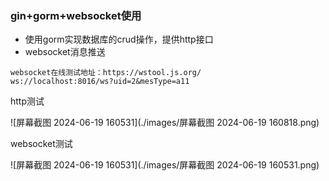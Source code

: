 ### gin+gorm+websocket使用

- 使用gorm实现数据库的crud操作，提供http接口
- websocket消息推送

```
websocket在线测试地址：https://wstool.js.org/
ws://localhost:8016/ws?uid=2&mesType=a11
```

http测试

![屏幕截图 2024-06-19 160531](./images/屏幕截图 2024-06-19 160818.png)

websocket测试

![屏幕截图 2024-06-19 160531](./images/屏幕截图 2024-06-19 160531.png)

